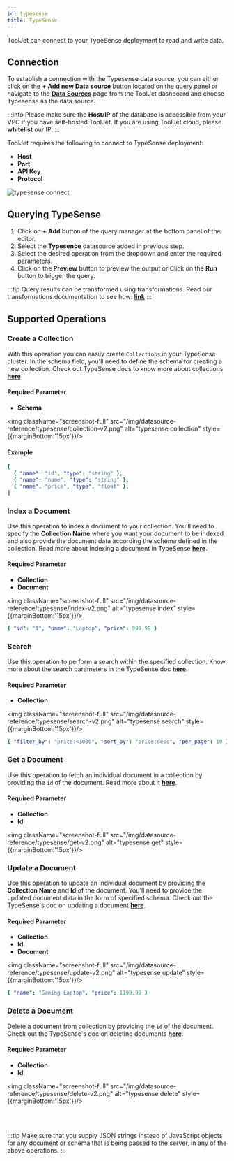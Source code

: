 ```yaml
---
id: typesense
title: TypeSense
---
```


ToolJet can connect to your TypeSense deployment to read and write data.

<div style={{paddingTop:'24px'}}>

## Connection

To establish a connection with the Typesense data source, you can either click on the **+ Add new Data source** button located on the query panel or navigate to the **[Data Sources](/docs/data-sources/overview)** page from the ToolJet dashboard and choose Typesense as the data source.

:::info
Please make sure the **Host/IP** of the database is accessible from your VPC if you have self-hosted ToolJet. If you are using ToolJet cloud, please **whitelist** our IP.
:::

ToolJet requires the following to connect to TypeSense deployment:

- **Host**
- **Port**
- **API Key**
- **Protocol**

<img className="screenshot-full" src="/img/datasource-reference/typesense/connect-v2.png" alt="typesense connect" />

</div>

<div style={{paddingTop:'24px'}}>

## Querying TypeSense

1. Click on **+ Add** button of the query manager at the bottom panel of the editor.
2. Select the **Typesence** datasource added in previous step.
3. Select the desired operation from the dropdown and enter the required parameters.
4. Click on the **Preview** button to preview the output or Click on the **Run** button to trigger the query.

:::tip
Query results can be transformed using transformations. Read our transformations documentation to see how: **[link](/docs/beta/app-builder/custom-code/transform-data)**
:::

</div>

<div style={{paddingTop:'24px'}}>

## Supported Operations

### Create a Collection

With this operation you can easily create `Collections` in your TypeSense cluster. In the schema field, you'll need to define the schema for creating a new collection. Check out TypeSense docs to know more about collections **[here](https://typesense.org/docs/0.22.2/api/collections.html#create-a-collection)**

#### Required Parameter

- **Schema**

<img className="screenshot-full" src="/img/datasource-reference/typesense/collection-v2.png" alt="typesense collection" style={{marginBottom:'15px'}}/>

#### Example

```yaml
[
  { "name": "id", "type": "string" },
  { "name": "name", "type": "string" },
  { "name": "price", "type": "float" },
]
```

### Index a Document

Use this operation to index a document to your collection. You'll need to specify the **Collection Name** where you want your document to be indexed and also provide the document data according the schema defined in the collection. Read more about Indexing a document in TypeSense **[here](https://typesense.org/docs/0.22.2/api/documents.html#index-a-single-document)**.

#### Required Parameter

- **Collection**
- **Document**

<img className="screenshot-full" src="/img/datasource-reference/typesense/index-v2.png" alt="typesense index" style={{marginBottom:'15px'}}/>

```yaml
{ "id": "1", "name": "Laptop", "price": 999.99 }
```

### Search

Use this operation to perform a search within the specified collection. Know more about the search parameters in the TypeSense doc **[here](https://typesense.org/docs/0.22.2/api/documents.html#search)**.

#### Required Parameter

- **Collection**

<img className="screenshot-full" src="/img/datasource-reference/typesense/search-v2.png" alt="typesense search" style={{marginBottom:'15px'}}/>

```yaml
{ "filter_by": "price:<1000", "sort_by": "price:desc", "per_page": 10 }
```

### Get a Document

Use this operation to fetch an individual document in a collection by providing the `id` of the document. Read more about it **[here](https://typesense.org/docs/0.22.2/api/documents.html#retrieve-a-document)**.

#### Required Parameter

- **Collection**
- **Id**

<img className="screenshot-full" src="/img/datasource-reference/typesense/get-v2.png" alt="typesense get" style={{marginBottom:'15px'}}/>

### Update a Document

Use this operation to update an individual document by providing the **Collection Name** and **Id** of the document. You'll need to provide the updated document data in the form of specified schema. Check out the TypeSense's doc on updating a document **[here](https://typesense.org/docs/0.22.2/api/documents.html#update-a-document)**.

#### Required Parameter

- **Collection**
- **Id**
- **Document**

<img className="screenshot-full" src="/img/datasource-reference/typesense/update-v2.png" alt="typesense update" style={{marginBottom:'15px'}}/>

```yaml
{ "name": "Gaming Laptop", "price": 1199.99 }
```

### Delete a Document

Delete a document from collection by providing the `Id` of the document. Check out the TypeSense's doc on deleting documents **[here](https://typesense.org/docs/0.22.2/api/documents.html#delete-documents)**.

#### Required Parameter

- **Collection**
- **Id**

<img className="screenshot-full" src="/img/datasource-reference/typesense/delete-v2.png" alt="typesense delete" style={{marginBottom:'15px'}}/>

<br/><br/>

:::tip
Make sure that you supply JSON strings instead of JavaScript objects for any document or schema that is being passed to the server, in any of the above operations.
:::

</div>
